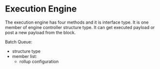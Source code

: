 # Execution Engine

The execution engine has four methods and it is interface type. It is one member of engine controller structure type. It can get executed payload or post a new payload from the block.

Batch Queue:
  * structure type
  * member list:
    * rollup configuration

